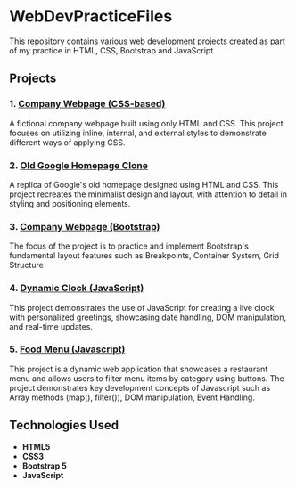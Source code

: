 # WebDevPracticeFiles

This repository contains various web development projects created as part of my practice in HTML, CSS, Bootstrap and JavaScript

## Projects

### 1. [Company Webpage (CSS-based)](CompanyWebpageCSS/readme.md)
A fictional company webpage built using only HTML and CSS. This project focuses on utilizing inline, internal, and external styles to demonstrate different ways of applying CSS.

### 2. [Old Google Homepage Clone](02ClassicGooglePageCSS/readme.md)
A replica of Google's old homepage designed using HTML and CSS. This project recreates the minimalist design and layout, with attention to detail in styling and positioning elements.

### 3. [Company Webpage (Bootstrap)](03CompanyWebpageBootstrap/readme.md)
The focus of the project is to practice and implement Bootstrap's fundamental layout features such as Breakpoints, Container System, Grid Structure

### 4. [Dynamic Clock (JavaScript)](04DynamicClockjavascript/readme.md)
This project demonstrates the use of JavaScript for creating a live clock with personalized greetings, showcasing date handling, DOM manipulation, and real-time updates.

### 5. [Food Menu (Javascript)](05FoodMenü(Javascript)/readme.md)
This project is a dynamic web application that showcases a restaurant menu and allows users to filter menu items by category using buttons. The project demonstrates key development concepts of Javascript such as Array methods (map(), filter()), DOM manipulation, Event Handling.

## Technologies Used
- **HTML5**
- **CSS3**
- **Bootstrap 5**
- **JavaScript**

